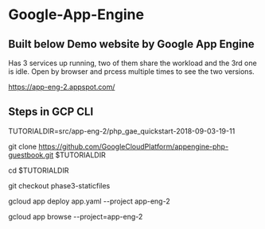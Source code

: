 # Google-App-Engine

## Built below Demo website by Google App Engine 

Has 3 services up running, two of them share the workload and the 3rd one is idle. Open by browser and prcess <F5> multiple times to see the two versions.

https://app-eng-2.appspot.com/


## Steps in GCP CLI

TUTORIALDIR=src/app-eng-2/php_gae_quickstart-2018-09-03-19-11

git clone https://github.com/GoogleCloudPlatform/appengine-php-guestbook.git $TUTORIALDIR

cd $TUTORIALDIR

git checkout phase3-staticfiles

gcloud app deploy app.yaml --project app-eng-2

gcloud app browse --project=app-eng-2

